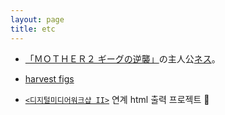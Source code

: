 ```yaml
---
layout: page
title: etc
---
```

 - <a href='https://www.nintendo.co.jp/n02/shvc/mb/index.html'>「ＭＯＴＨＥＲ２ ギーグの逆襲」</a>の主人公<a href='https://www.nintendo.co.jp/n08/a2uj/mother2/hero/index.html'>ネス</a>。

 - <a href='http://figs4fun.com/basics_Harvest.html.html'>harvest figs</a>

 + <a href='https://classroom.google.com/c/MjkyNDk2OTEzNjQ2'>`<디지털미디어워크샵 II>`</a> 연계 html 출력 프로젝트 💞
